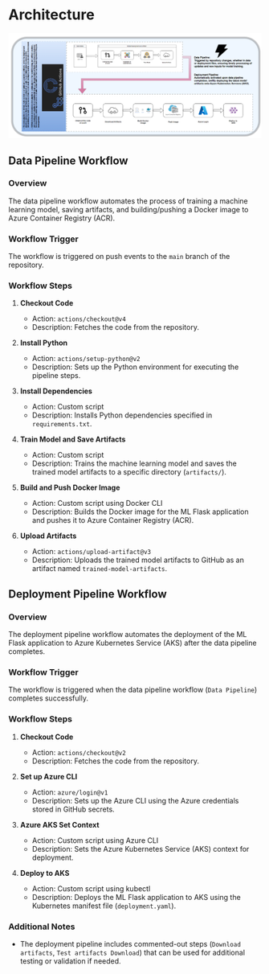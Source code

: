 # Architecture

![Alt text](arch_diagram.png?raw=true "Data Pipeline")

## Data Pipeline Workflow

### Overview

The data pipeline workflow automates the process of training a machine learning model, saving artifacts, and building/pushing a Docker image to Azure Container Registry (ACR).

### Workflow Trigger
The workflow is triggered on push events to the `main` branch of the repository.

### Workflow Steps
1. **Checkout Code**
   - Action: `actions/checkout@v4`
   - Description: Fetches the code from the repository.

2. **Install Python**
   - Action: `actions/setup-python@v2`
   - Description: Sets up the Python environment for executing the pipeline steps.

3. **Install Dependencies**
   - Action: Custom script
   - Description: Installs Python dependencies specified in `requirements.txt`.

4. **Train Model and Save Artifacts**
   - Action: Custom script
   - Description: Trains the machine learning model and saves the trained model artifacts to a specific directory (`artifacts/`).

5. **Build and Push Docker Image**
   - Action: Custom script using Docker CLI
   - Description: Builds the Docker image for the ML Flask application and pushes it to Azure Container Registry (ACR).

6. **Upload Artifacts**
   - Action: `actions/upload-artifact@v3`
   - Description: Uploads the trained model artifacts to GitHub as an artifact named `trained-model-artifacts`.

## Deployment Pipeline Workflow

### Overview
The deployment pipeline workflow automates the deployment of the ML Flask application to Azure Kubernetes Service (AKS) after the data pipeline completes.

### Workflow Trigger
The workflow is triggered when the data pipeline workflow (`Data Pipeline`) completes successfully.

### Workflow Steps
1. **Checkout Code**
   - Action: `actions/checkout@v2`
   - Description: Fetches the code from the repository.

2. **Set up Azure CLI**
   - Action: `azure/login@v1`
   - Description: Sets up the Azure CLI using the Azure credentials stored in GitHub secrets.

3. **Azure AKS Set Context**
   - Action: Custom script using Azure CLI
   - Description: Sets the Azure Kubernetes Service (AKS) context for deployment.

4. **Deploy to AKS**
   - Action: Custom script using kubectl
   - Description: Deploys the ML Flask application to AKS using the Kubernetes manifest file (`deployment.yaml`).

### Additional Notes
- The deployment pipeline includes commented-out steps (`Download artifacts`, `Test artifacts Download`) that can be used for additional testing or validation if needed.
